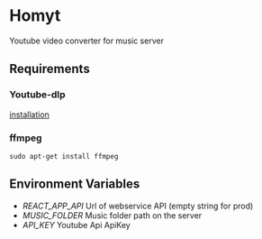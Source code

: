 # Homyt

Youtube video converter for music server

## Requirements

### Youtube-dlp

[installation](https://github.com/yt-dlp/yt-dlp)

### ffmpeg

`sudo apt-get install ffmpeg`

## Environment Variables

* *REACT_APP_API* Url of webservice API (empty string for prod)
* *MUSIC_FOLDER* Music folder path on the server
* *API_KEY* Youtube Api ApiKey
